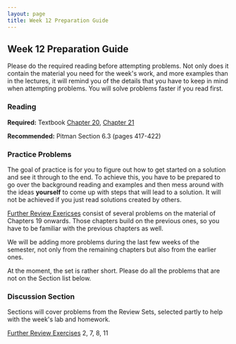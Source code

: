 ```yaml
---
layout: page
title: Week 12 Preparation Guide
---
```


## Week 12 Preparation Guide ##

Please do the required reading before attempting problems. Not only does it contain the material you need for the week's work, and more examples than in the lectures, it will remind you of the details that you have to keep in mind when attempting problems. You will solve problems faster if you read first.

### Reading ###
**Required:** Textbook [Chapter 20](http://prob140.org/textbook/chapters/Chapter_20/00_Approaches_to_Estimation),
[Chapter 21](http://prob140.org/textbook/chapters/Chapter_21/00_The_Beta_and_the_Binomial)

**Recommended:** Pitman Section 6.3 (pages 417-422)

### Practice Problems ###
The goal of practice is for you to figure out how to get started on a solution and see it through to the end. To achieve this, you have to be prepared to go over the background reading and examples and then mess around with the ideas **yourself** to come up with steps that will lead to a solution. It will not be achieved if you just read solutions created by others.

[Further Review Exericses]() consist of several problems on the material of Chapters 19 onwards. Those chapters build on the previous ones, so you have to be familiar with the previous chapters as well. 

We will be adding more problems during the last few weeks of the semester, not only from the remaining chapters but also from the earlier ones.

At the moment, the set is rather short. Please do all the problems that are not on the Section list below.

### Discussion Section ###
Sections will cover problems from the Review Sets, selected partly to help with the week's lab and homework. 

[Further Review Exercises]() 2, 7, 8, 11

